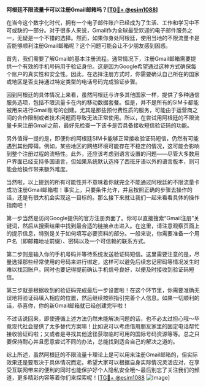 **阿根廷不限流量卡可以注册Gmail邮箱吗？[[TG💪+ @esim1088](https://t.me/s/esim1088)]**

在当今这个数字化时代，拥有一个电子邮件账户已经成为了生活、工作和学习中不可或缺的一部分。对于很多人来说，Gmail作为全球最受欢迎的电子邮件服务之一，无疑是一个不错的选择。然而，如果你身处阿根廷，使用当地的不限流量卡是否能够顺利注册Gmail邮箱呢？这个问题可能会让不少朋友感到困惑。

首先，我们需要了解Gmail的基本注册流程。通常情况下，注册Gmail邮箱需要提供一个有效的手机号码用于验证身份。这是因为Google希望通过这种方式确保每个账户的真实性和安全性。因此，在选择注册方式时，你需要确认自己所在的国家或地区是否支持通过特定类型的电话号码完成验证步骤。

回到阿根廷的具体情况上来看，虽然阿根廷与许多其他国家一样，提供了多种通信服务选项，包括不限流量卡在内的移动数据套餐。但是，并不是所有的SIM卡都能被用来进行Gmail账号的创建。尤其是那些预付费性质的服务，可能由于运营商之间的合作限制或者技术问题而导致无法正常使用。所以，在尝试用阿根廷的不限流量卡来注册Gmail之前，最好先检查一下该卡是否具备接收短信验证码的功能。

另外值得一提的是，即便你的阿根廷SIM卡能够正常接收验证码短信，仍然有可能遇到其他障碍。例如，某些地区的网络环境可能存在不稳定的情况，这可能会影响到整个注册过程的流畅性。此外，还应该考虑到语言设置的问题——尽管大多数用户界面已经支持多国语言，但如果系统默认选择了西班牙语以外的语言版本，则可能会给操作带来额外难度。

当然啦，以上提到的所有可能性并不意味着你就完全不能通过阿根廷的不限流量卡成功注册Gmail邮箱啦！事实上，只要条件允许，并且按照正确的步骤去操作的话，还是有很大机会实现这一目标的。那么接下来就让我们一起来看看具体的操作指南吧！

第一步当然是访问Google提供的官方注册页面了。你可以直接搜索“Gmail注册”关键词，然后从搜索结果中找到最合适的链接点击进入。在这里，请注意观察页面上的提示信息，特别是关于如何填写必要资料的部分。一般来说，你需要准备一个用户名（即邮箱地址前缀）、密码以及一个可信赖的联系方式。

第二步则是输入你的手机号码并等待系统发送验证码短信。这里需要注意的是，尽量选择那些经常使用的号码来进行绑定，这样可以避免后续忘记密码等情况发生时难以找回账户。同时也要记得提前确认手机信号良好，以便及时接收到验证码短信。

第三步就是根据收到的验证码完成最后一步设置啦！在这个环节里，你需要准确无误地将验证码填入相应的位置，然后继续按照指引完善个人信息。如果一切顺利的话，恭喜你，你的新Gmail邮箱就已经创建完毕啦！

不过话说回来，即使遵循上述方法仍然未能解决问题的话，也不必太过担心哦～毕竟现代社会提供了太多替代方案嘛！比如说可以考虑借用朋友家里的固定电话帮忙接收验证码啦；又或者是寻找其他途径获取临时可用的国际号码资源等等。总之只要保持耐心并且愿意尝试不同的办法，总能找到适合自己的解决之道的。

综上所述，虽然阿根廷的不限流量卡理论上是可以用来注册Gmail邮箱的，但实际效果还是要取决于具体情况而定。希望大家可以根据自身实际情况灵活应对，在享受互联网带来的便利的同时也能保护好个人隐私安全哦～最后别忘了关注我们的频道，更多精彩内容等着你们来探索呢！[[TG💪+ @esim1088](https://t.me/s/esim1088) ![Image](https://i.postimg.cc/4NQfJmqS/Snipaste-2025-05-13-00-14-12.png)]